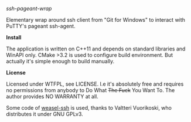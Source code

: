 *ssh-pageant-wrap*

Elementary wrap around ssh client from "Git for Windows" to interact with
PuTTY's pageant ssh-agent.

**Install**

The application is written on C++11 and depends on standard libraries and WinAPI
only. CMake >3.2 is used to configure build environment. But actually it's simple
enough to build manually.

**License**

Licensed under WTFPL, see LICENSE.
I.e it's absolutely free and requires no permissions from anybody to Do What
~~The Fuck~~ You Want To. The author provides NO WARRANTY at all.

Some code of [weasel-ssh](https://github.com/vuori/weasel-pageant) is used,
thanks to Valtteri Vuorikoski, who distributes it under GNU GPLv3.
